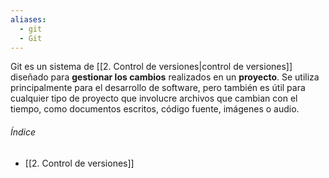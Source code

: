 ```yaml
---
aliases:
  - git
  - Git
---
```

Git es un sistema de [[2. Control de versiones|control de versiones]] diseñado para **gestionar los cambios** realizados en un **proyecto**. Se utiliza principalmente para el desarrollo de software, pero también es útil para cualquier tipo de proyecto que involucre archivos que cambian con el tiempo, como documentos escritos, código fuente, imágenes o audio.

###### Índice

- [[2. Control de versiones]]

